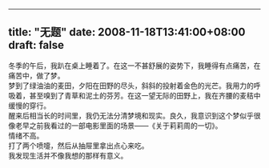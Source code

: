 
---
title: "无题"
date: 2008-11-18T13:41:00+08:00
draft: false
---

冬季的午后，我趴在桌上睡着了。在这一不甚舒展的姿势下，我睡得有点痛苦，在痛苦中，做了梦。
<br>梦到了绿油油的麦田，夕阳在田野的尽头，斜斜的投射着金色的光芒。我用力的呼吸着，甚至嗅到了青草和泥土的芬芳。在这一望无际的田野上，我在齐腰的麦秸中缓慢的穿行。
<br>醒来后相当长的时间里，我仍无法分清梦境和现实。良久，我意识到这个梦似乎很像老早之前我看过的一部电影里面的场景——《关于莉莉周的一切》。
<br>情绪不高。
<br>打了两个喷嚏，然后从抽屉里拿出点心来吃。
<br>我发现生活并不像我想的那样有意义。
<br> 

